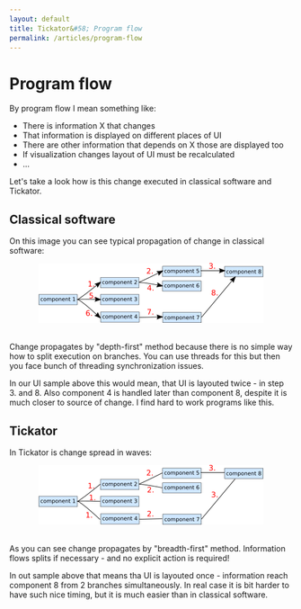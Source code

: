 ```yaml
---
layout: default
title: Tickator&#58; Program flow
permalink: /articles/program-flow
---
```


Program flow
============

By program flow I mean something like:

*   There is information X that changes
*   That information is displayed on different places of UI
*   There are other information that depends on X those are displayed too
*   If visualization changes layout of UI must be recalculated
*   ...

Let's take a look how is this change executed in classical software and Tickator.

Classical software
------------------

On this image you can see typical propagation of change in classical software:

<center>
  <img src="/img/classic-flow.png"/>
</center>
<br/>

Change propagates by "depth-first" method because there is no simple way how to split execution on branches. You can use threads for this but then you face bunch of threading synchronization issues.

In our UI sample above this would mean, that UI is layouted twice - in step 3. and 8. Also component 4 is handled later than component 8, despite it is much closer to source of change. I find hard to work programs like this.

Tickator
--------

In Tickator is change spread in waves:

<center>
  <img src="/img/tickator-flow.png"/>
</center>
<br/>

As you can see change propagates by "breadth-first" method. Information flows splits if necessary - and no explicit action is required!

In out sample above that means tha UI is layouted once - information reach component 8 from 2 branches simultaneously. In real case it is bit harder to have such nice timing, but it is much easier than in classical software.
